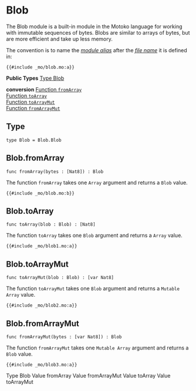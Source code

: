 # Blob
The Blob module is a built-in module in the Motoko language for working with immutable sequences of bytes. Blobs are similar to arrays of bytes, but are more efficient and take up less memory.


The convention is to name the [*module alias*](/common-programming-concepts/modules.html#imports) after the [*file name*](/common-programming-concepts/modules.html#imports) it is defined in:

```motoko
{{#include _mo/blob.mo:a}}
```

 **Public Types**
[Type Blob](#type) 

 **conversion**
[Function `fromArray`](#blobfromarray)  
[Function `toArray`](#blobtoarray)  
[Function `toArrayMut`](#blobfromarraymut)  
[Function `fromArrayMut`](#blobfromarraymut)  


## Type
```motoko
type Blob = Blob.Blob
```

## Blob.fromArray

```motoko
func fromArray(bytes : [Nat8]) : Blob
```

The function `fromArray` takes one `Array` argument and returns a `Blob` value.  

```motoko
{{#include _mo/blob.mo:b}}
```
## Blob.toArray

```motoko
func toArray(blob : Blob) : [Nat8]
```

The function `toArray` takes one `Blob` argument and returns a `Array` value.  

```motoko
{{#include _mo/blob1.mo:a}}
```
## Blob.toArrayMut

```motoko
func toArrayMut(blob : Blob) : [var Nat8]
```

The function `toArrayMut` takes one `Blob` argument and returns a `Mutable Array` value.  

```motoko
{{#include _mo/blob2.mo:a}}
```
## Blob.fromArrayMut

```motoko
func fromArrayMut(bytes : [var Nat8]) : Blob
```

The function `fromArrayMut` takes one `Mutable Array` argument and returns a `Blob` value.  

```motoko
{{#include _mo/blob3.mo:a}}
```


Type Blob
Value fromArray
Value fromArrayMut
Value toArray
Value toArrayMut